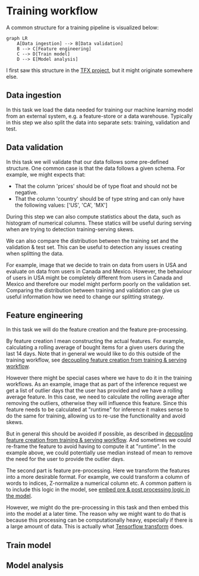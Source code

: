 # Training workflow

A common structure for a training pipeline is visualized below:

```mermaid
graph LR
    A[Data ingestion] --> B[Data validation]
    B --> C[Feature engineering]
    C --> D[Train model]
    D --> E[Model analysis]
```

I first saw this structure in the [TFX project](https://www.tensorflow.org/tfx/guide), but it might originate somewhere else.

## Data ingestion

In this task we load the data needed for training our machine learning model from an external system, e.g. a feature-store or a data warehouse. Typically in this step we also split the data into separate sets: training, validation and test.

## Data validation

In this task we will validate that our data follows some pre-defined structure. One common case is that the data follows a given schema. For example, we might expects that:

- That the column 'prices' should be of type float and should not be negative.
- That the column 'country' should be of type string and can only have the following values: ['US', 'CA', 'MX']

During this step we can also compute statistics about the data, such as histogram of numerical columns. These statics will be useful during serving when are trying to detection training-serving skews.

We can also compare the distribution between the training set and the validation & test set. This can be useful to detection any issues creating when splitting the data. 

For example, image that we decide to train on data from users in USA and evaluate on data from users in Canada and Mexico. However, the behaviour of users in USA might be completely different from users in Canada and Mexico and therefore our model might perform poorly on the validation set. Comparing the distribution between training and validation can give us useful information how we need to change our splitting strategy.

## Feature engineering

In this task we will do the feature creation and the feature pre-processing.

By feature creation I mean constructing the actual features. For example, calculating a rolling average of bought items for a given users during the last 14 days. Note that in general we would like to do this outside of the training workflow, see [decoupling feature creation from training & serving workflow](decouple_feature_creation.md).

However there might be special cases where we have to do it in the training workflows. As an example, image that as part of the inference request we get a list of outlier days that the user has provided and we have a rolling average feature. In this case, we need to calculate the rolling average after removing the outliers, otherwise they will influence this feature. Since this feature needs to be calculated at "runtime" for inference it makes sense to do the same for training, allowing us to re-use the functionality and avoid skews.

But in general this should be avoided if possible, as described in [decoupling feature creation from training & serving workflow](decouple_feature_creation.md). And sometimes we could re-frame the feature to avoid having to compute it at "runtime". In the example above, we could potentially use median instead of mean to remove the need for the user to provide the outlier days.

The second part is feature pre-processing. Here we transform the features into a more desirable format. For example, we could transform a column of words to indices, Z-normalize a numerical column etc. A common pattern is to include this logic in the model, see [embed pre & post processing logic in the model](embedd_processing_logic_model.md).

However, we might do the pre-processing in this task and then embed this into the model at a later time. The reason why we might want to do that is because this processing can be computationally heavy, especially if there is a large amount of data. This is actually what [Tensorflow transform](https://www.tensorflow.org/tfx/transform/get_started) does.

## Train model

## Model analysis

